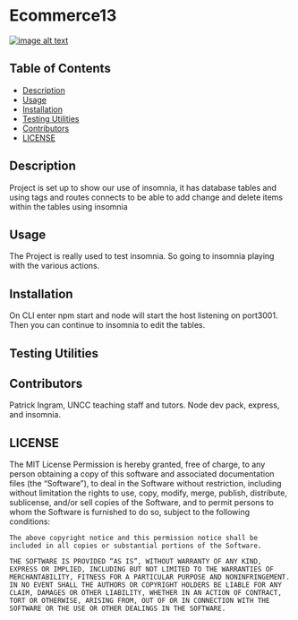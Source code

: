  # Ecommerce13
  [![image alt text](https://img.shields.io/badge/License-MIT-yellow.svg)](https://opensource.org/license/mit)

## Table of Contents
- [Description](#description)
- [Usage](#usage)
- [Installation](#installation)
- [Testing Utilities](#testing-utilities)
- [Contributors](#contributors)
- [LICENSE](#license)




## Description <a id="description"></a>
Project is set up to show our use of insomnia, it has database tables and using tags and routes connects to be able to add change and delete items within the tables using insomnia

## Usage <a id="usage"></a>
The Project is really used to test insomnia. So going to insomnia playing with the various actions. 

## Installation <a id="installation"></a>
On CLI enter npm start and node will start the host listening on port3001. Then you can continue to insomnia to edit the tables.

## Testing Utilities <a id="testing-utilities"></a>


## Contributors <a id="contributors"></a>
Patrick Ingram, UNCC teaching staff and tutors. Node dev pack, express, and insomnia.

## LICENSE <a id="license"></a>
The MIT License
Permission is hereby granted, free of charge, to any person obtaining a copy of this software and associated documentation files (the “Software”), to deal in the Software without restriction, including without limitation the rights to use, copy, modify, merge, publish, distribute, sublicense, and/or sell copies of the Software, and to permit persons to whom the Software is furnished to do so, subject to the following conditions:

    The above copyright notice and this permission notice shall be included in all copies or substantial portions of the Software.
    
    THE SOFTWARE IS PROVIDED “AS IS”, WITHOUT WARRANTY OF ANY KIND, EXPRESS OR IMPLIED, INCLUDING BUT NOT LIMITED TO THE WARRANTIES OF MERCHANTABILITY, FITNESS FOR A PARTICULAR PURPOSE AND NONINFRINGEMENT. IN NO EVENT SHALL THE AUTHORS OR COPYRIGHT HOLDERS BE LIABLE FOR ANY CLAIM, DAMAGES OR OTHER LIABILITY, WHETHER IN AN ACTION OF CONTRACT, TORT OR OTHERWISE, ARISING FROM, OUT OF OR IN CONNECTION WITH THE SOFTWARE OR THE USE OR OTHER DEALINGS IN THE SOFTWARE.
  